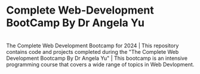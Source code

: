 # Complete Web-Development BootCamp By Dr Angela Yu
<br>
The Complete Web Development Bootcamp for 2024 | This repository contains code and projects completed during the "The Complete Web Development Bootcamp By Dr Angela Yu" | This bootcamp is an intensive programming course that covers a wide range of topics in Web Devlopment.

